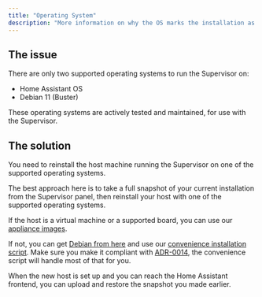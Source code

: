 ```yaml
---
title: "Operating System"
description: "More information on why the OS marks the installation as unsupported."
---
```


## The issue

There are only two supported operating systems to run the Supervisor on:

- Home Assistant OS
- Debian 11 (Buster)

These operating systems are actively tested and maintained, for use with the Supervisor.

## The solution

You need to reinstall the host machine running the Supervisor on one of the supported
operating systems.

The best approach here is to take a full snapshot of your current installation
from the Supervisor panel, then reinstall your host with one of the supported
operating systems.

If the host is a virtual machine or a supported board, you can use our [appliance images](/hassio/installation/).

If not, you can get [Debian from here](https://www.debian.org/) and use our [convenience installation script](https://github.com/home-assistant/supervised-installer). Make sure you make it compliant with [ADR-0014](https://github.com/home-assistant/architecture/blob/master/adr/0014-home-assistant-supervised.md), the convenience script will handle most of that for you.

When the new host is set up and you can reach the Home Assistant frontend, you can upload and restore the snapshot you made earlier.
